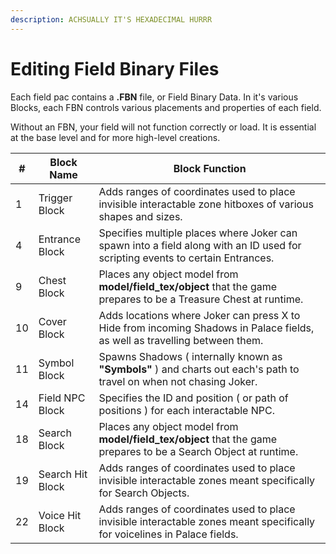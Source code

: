 ```yaml
---
description: ACHSUALLY IT'S HEXADECIMAL HURRR
---
```


# Editing Field Binary Files

Each field pac contains a **.FBN** file, or Field Binary Data. In it's various Blocks, each FBN controls various placements and properties of each field.&#x20;

Without an FBN, your field will not function correctly or load. It is essential at the base level and for more high-level creations.&#x20;

<table><thead><tr><th data-type="number">#</th><th>Block Name</th><th>Block Function</th></tr></thead><tbody><tr><td>1</td><td>Trigger Block</td><td>Adds ranges of coordinates used to place invisible interactable zone hitboxes of various shapes and sizes.  </td></tr><tr><td>4</td><td>Entrance Block</td><td>Specifies multiple places where Joker can spawn into a field along with an ID used for scripting events to certain Entrances.</td></tr><tr><td>9</td><td>Chest Block</td><td>Places any object model from <strong>model/field_tex/object</strong> that the game prepares to be a Treasure Chest at runtime.   </td></tr><tr><td>10</td><td>Cover Block</td><td>Adds locations where Joker can press X to Hide from incoming Shadows in Palace fields, as well as travelling between them. </td></tr><tr><td>11</td><td>Symbol Block</td><td>Spawns Shadows ( internally known as <strong>"Symbols"</strong> ) and charts out each's path to travel on when not chasing Joker.</td></tr><tr><td>14</td><td>Field NPC Block</td><td>Specifies the ID and position ( or path of positions ) for each interactable NPC. </td></tr><tr><td>18</td><td>Search Block</td><td>Places any object model from <strong>model/field_tex/object</strong> that the game prepares to be a Search Object at runtime.</td></tr><tr><td>19</td><td>Search Hit Block</td><td>Adds ranges of coordinates used to place invisible interactable zones meant specifically for Search Objects. </td></tr><tr><td>22</td><td>Voice Hit Block</td><td>Adds ranges of coordinates used to place invisible interactable zones meant specifically for voicelines in Palace fields.</td></tr></tbody></table>

